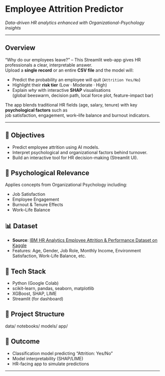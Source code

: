 # Employee Attrition Predictor  
*Data-driven HR analytics enhanced with Organizational-Psychology insights*

---

## Overview
“Why do our employees leave?” – This Streamlit web-app gives HR professionals a clear, interpretable answer.  
Upload a **single record** or an entire **CSV file** and the model will:

* Predict the probability an employee will quit (`Attrition Yes/No`)
* Highlight their **risk tier** (Low · Moderate · High)
* Explain *why* with interactive **SHAP** visualisations  
  (global beeswarm, decision path, local force plot, feature-impact bar)

The app blends traditional HR fields (age, salary, tenure) with key **psychological factors** such as  
job satisfaction, engagement, work–life balance and burnout indicators.

---


## 🎯 Objectives
- Predict employee attrition using AI models.
- Interpret psychological and organizational factors behind turnover.
- Build an interactive tool for HR decision-making (Streamlit UI).

## 🧠 Psychological Relevance
Applies concepts from Organizational Psychology including:
- Job Satisfaction
- Employee Engagement
- Burnout & Tenure Effects
- Work–Life Balance

## 📊 Dataset
- **Source**: [IBM HR Analytics Employee Attrition & Performance Dataset on Kaggle](https://www.kaggle.com/datasets/pavansubhasht/ibm-hr-analytics-attrition-dataset)
- Features: Age, Gender, Job Role, Monthly Income, Environment Satisfaction, Work-Life Balance, etc.

## 🔧 Tech Stack
- Python (Google Colab)
- scikit-learn, pandas, seaborn, matplotlib
- XGBoost, SHAP, LIME
- Streamlit (for dashboard)

## 📁 Project Structure
data/
notebooks/
models/
app/

## 🚀 Outcome
- Classification model predicting “Attrition: Yes/No”
- Model interpretability (SHAP/LIME)
- HR-facing app to simulate predictions

---
